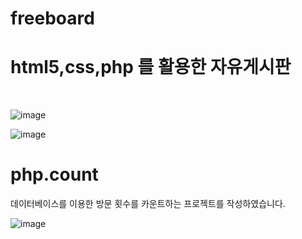 # freeboard
<H1>html5,css,php 를 활용한 자유게시판</H1> <br>


![image](https://user-images.githubusercontent.com/89557192/168990904-a675cb79-0181-458c-ab77-fc4be32eaf64.png) 


![image](https://user-images.githubusercontent.com/89557192/168990951-d84010d5-d84f-4e06-910d-e7e216c37291.png)


# php.count

데이터베이스를 이용한 방문 횟수를 카운트하는 프로젝트를 작성하였습니다.


![image](https://user-images.githubusercontent.com/89557192/170007893-7cf61b45-79b3-4d9d-b589-261761d8a1ce.png)
